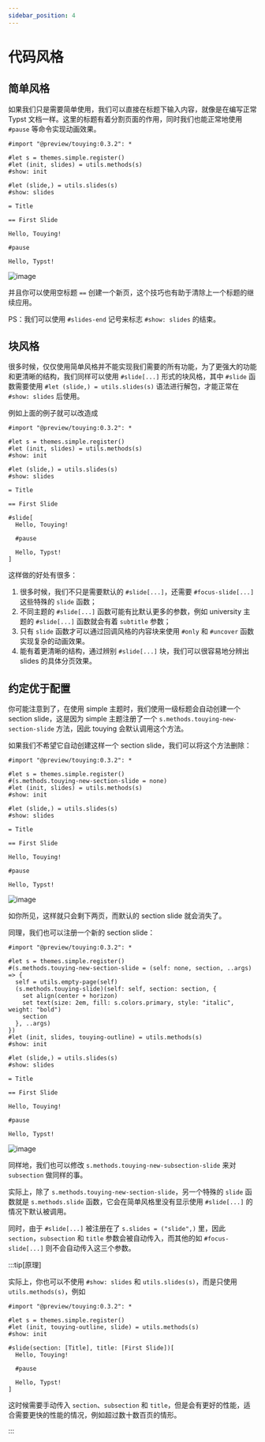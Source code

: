 ```yaml
---
sidebar_position: 4
---
```


# 代码风格

## 简单风格

如果我们只是需要简单使用，我们可以直接在标题下输入内容，就像是在编写正常 Typst 文档一样。这里的标题有着分割页面的作用，同时我们也能正常地使用 `#pause` 等命令实现动画效果。

```typst
#import "@preview/touying:0.3.2": *

#let s = themes.simple.register()
#let (init, slides) = utils.methods(s)
#show: init

#let (slide,) = utils.slides(s)
#show: slides

= Title

== First Slide

Hello, Touying!

#pause

Hello, Typst!
```

![image](https://github.com/touying-typ/touying/assets/34951714/f5bdbf8f-7bf9-45fd-9923-0fa5d66450b2)

并且你可以使用空标题 `==` 创建一个新页，这个技巧也有助于清除上一个标题的继续应用。

PS：我们可以使用 `#slides-end` 记号来标志 `#show: slides` 的结束。


## 块风格

很多时候，仅仅使用简单风格并不能实现我们需要的所有功能，为了更强大的功能和更清晰的结构，我们同样可以使用 `#slide[...]` 形式的块风格，其中 `#slide` 函数需要使用 `#let (slide,) = utils.slides(s)` 语法进行解包，才能正常在 `#show: slides` 后使用。

例如上面的例子就可以改造成

```typst
#import "@preview/touying:0.3.2": *

#let s = themes.simple.register()
#let (init, slides) = utils.methods(s)
#show: init

#let (slide,) = utils.slides(s)
#show: slides

= Title

== First Slide

#slide[
  Hello, Touying!

  #pause

  Hello, Typst!
]
```

这样做的好处有很多：

1. 很多时候，我们不只是需要默认的 `#slide[...]`，还需要 `#focus-slide[...]` 这些特殊的 `slide` 函数；
2. 不同主题的 `#slide[...]` 函数可能有比默认更多的参数，例如 university 主题的 `#slide[...]` 函数就会有着 `subtitle` 参数；
3. 只有 `slide` 函数才可以通过回调风格的内容块来使用 `#only` 和 `#uncover` 函数实现复杂的动画效果。
4. 能有着更清晰的结构，通过辨别 `#slide[...]` 块，我们可以很容易地分辨出 slides 的具体分页效果。


## 约定优于配置

你可能注意到了，在使用 simple 主题时，我们使用一级标题会自动创建一个 section slide，这是因为 simple 主题注册了一个 `s.methods.touying-new-section-slide` 方法，因此 touying 会默认调用这个方法。

如果我们不希望它自动创建这样一个 section slide，我们可以将这个方法删除：

```typst
#import "@preview/touying:0.3.2": *

#let s = themes.simple.register()
#(s.methods.touying-new-section-slide = none)
#let (init, slides) = utils.methods(s)
#show: init

#let (slide,) = utils.slides(s)
#show: slides

= Title

== First Slide

Hello, Touying!

#pause

Hello, Typst!
```

![image](https://github.com/touying-typ/touying/assets/34951714/17a89a59-9491-4e1f-95c0-09a22105ab35)

如你所见，这样就只会剩下两页，而默认的 section slide 就会消失了。

同理，我们也可以注册一个新的 section slide：

```typst
#import "@preview/touying:0.3.2": *

#let s = themes.simple.register()
#(s.methods.touying-new-section-slide = (self: none, section, ..args) => {
  self = utils.empty-page(self)
  (s.methods.touying-slide)(self: self, section: section, {
    set align(center + horizon)
    set text(size: 2em, fill: s.colors.primary, style: "italic", weight: "bold")
    section
  }, ..args)
})
#let (init, slides, touying-outline) = utils.methods(s)
#show: init

#let (slide,) = utils.slides(s)
#show: slides

= Title

== First Slide

Hello, Touying!

#pause

Hello, Typst!
```

![image](https://github.com/touying-typ/touying/assets/34951714/5305efda-0cd4-42eb-9f2e-89abc30b6ca2)

同样地，我们也可以修改 `s.methods.touying-new-subsection-slide` 来对 `subsection` 做同样的事。

实际上，除了 `s.methods.touying-new-section-slide`，另一个特殊的 `slide` 函数就是 `s.methods.slide` 函数，它会在简单风格里没有显示使用 `#slide[...]` 的情况下默认被调用。

同时，由于 `#slide[...]` 被注册在了 `s.slides = ("slide",)` 里，因此 `section`，`subsection` 和 `title` 参数会被自动传入，而其他的如 `#focus-slide[...]` 则不会自动传入这三个参数。

:::tip[原理]

实际上，你也可以不使用 `#show: slides` 和 `utils.slides(s)`，而是只使用 `utils.methods(s)`，例如

```typst
#import "@preview/touying:0.3.2": *

#let s = themes.simple.register()
#let (init, touying-outline, slide) = utils.methods(s)
#show: init

#slide(section: [Title], title: [First Slide])[
  Hello, Touying!

  #pause

  Hello, Typst!
]
```

这时候需要手动传入 `section`、`subsection` 和 `title`，但是会有更好的性能，适合需要更快的性能的情况，例如超过数十数百页的情形。

:::